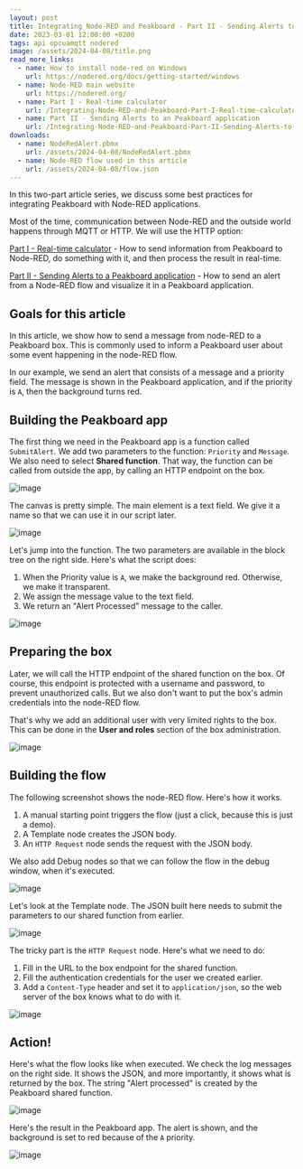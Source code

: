 ```yaml
---
layout: post
title: Integrating Node-RED and Peakboard - Part II - Sending Alerts to an Peakboard application
date: 2023-03-01 12:00:00 +0200
tags: api opcuamqtt nodered
image: /assets/2024-04-08/title.png
read_more_links:
  - name: How to install node-red on Windows
    url: https://nodered.org/docs/getting-started/windows
  - name: Node-RED main website
    url: https://nodered.org/
  - name: Part I - Real-time calculator
    url: /Integrating-Node-RED-and-Peakboard-Part-I-Real-time-calculator.html
  - name: Part II - Sending Alerts to an Peakboard application
    url: /Integrating-Node-RED-and-Peakboard-Part-II-Sending-Alerts-to-an-Peakboard-application.html
downloads:
  - name: NodeRedAlert.pbmx
    url: /assets/2024-04-08/NodeRedAlert.pbmx
  - name: Node-RED flow used in this article
    url: /assets/2024-04-08/flow.json
---
```

In this two-part article series, we discuss some best practices for integrating Peakboard with Node-RED applications.

Most of the time, communication between Node-RED and the outside world happens through MQTT or HTTP. We will use the HTTP option:

[Part I - Real-time calculator](/Integrating-Node-RED-and-Peakboard-Part-I-Real-time-calculator.html) -
How to send information from Peakboard to Node-RED, do something with it, and then process the result in real-time.

[Part II - Sending Alerts to a Peakboard application](/Integrating-Node-RED-and-Peakboard-Part-II-Sending-Alerts-to-an-Peakboard-application.html) -
How to send an alert from a Node-RED flow and visualize it in a Peakboard application.

## Goals for this article

In this article, we show how to send a message from node-RED to a Peakboard box. This is commonly used to inform a Peakboard user about some event happening in the node-RED flow.

In our example, we send an alert that consists of a message and a priority field. The message is shown in the Peakboard application, and if the priority is `A`, then the background turns red.

## Building the Peakboard app

The first thing we need in the Peakboard app is a function called `SubmitAlert`. We add two parameters to the function: `Priority` and `Message`. We also need to select **Shared function**. That way, the function can be called from outside the app, by calling an HTTP endpoint on the box. 

![image](/assets/2024-04-08/010.png)

The canvas is pretty simple. The main element is a text field. We give it a name so that we can use it in our script later.

![image](/assets/2024-04-08/020.png)

Let's jump into the function. The two parameters are available in the block tree on the right side. Here's what the script does:
1. When the Priority value is `A`, we make the background red. Otherwise, we make it transparent.
2. We assign the message value to the text field.
3. We return an "Alert Processed" message to the caller.

![image](/assets/2024-04-08/030.png)

## Preparing the box

Later, we will call the HTTP endpoint of the shared function on the box. Of course, this endpoint is protected with a username and password, to prevent unauthorized calls. But we also don't want to put the box's admin credentials into the node-RED flow.

That's why we add an additional user with very limited rights to the box. This can be done in the **User and roles** section of the box administration.

![image](/assets/2024-04-08/035.png)

## Building the flow

The following screenshot shows the node-RED flow. Here's how it works.
1. A manual starting point triggers the flow (just a click, because this is just a demo).
2. A Template node creates the JSON body.
3. An `HTTP Request` node sends the request with the JSON body.

We also add Debug nodes so that we can follow the flow in the debug window, when it's executed.

![image](/assets/2024-04-08/040.png)

Let's look at the Template node. The JSON built here needs to submit the parameters to our shared function from earlier.

![image](/assets/2024-04-08/050.png)

The tricky part is the `HTTP Request` node. Here's what we need to do:
1. Fill in the URL to the box endpoint for the shared function.
2. Fill the authentication credentials for the user we created earlier.
3. Add a `Content-Type` header and set it to `application/json`, so the web server of the box knows what to do with it.

![image](/assets/2024-04-08/060.png)

## Action!

Here's what the flow looks like when executed. We check the log messages on the right side. It shows the JSON, and more importantly, it shows what is returned by the box. The string "Alert processed" is created by the Peakboard shared function.

![image](/assets/2024-04-08/070.png)

Here's the result in the Peakboard app. The alert is shown, and the background is set to red because of the `A` priority.

![image](/assets/2024-04-08/080.png)
